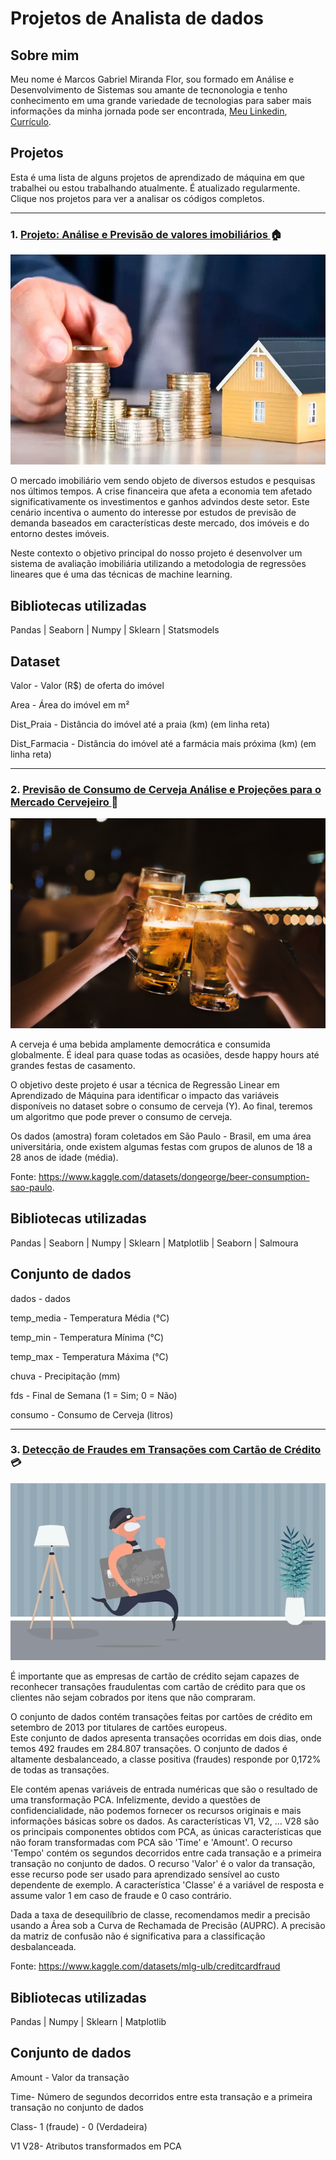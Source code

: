 # Projetos de Analista de dados

  

## Sobre mim

  

  

Meu nome é Marcos Gabriel Miranda Flor, sou formado em Análise e Desenvolvimento de Sistemas sou amante de tecnonologia e tenho conhecimento em uma grande variedade de tecnologias para saber mais informações da minha jornada pode ser encontrada, [Meu Linkedin](https://www.linkedin.com/in/marcos-gabriel-miranda-flor-1ba526170/), [Currículo](https://drive.google.com/file/d/1cW7aYsD2OMC-8pp_dKLcZjv_TmqZBqki/view?usp=sharing).

  

  

## Projetos

  

  

Esta é uma lista de alguns projetos de aprendizado de máquina em que trabalhei ou estou trabalhando atualmente. É atualizado regularmente. Clique nos projetos para ver a analisar os códigos completos.

  

---

  
  

### 1. [Projeto: Análise e Previsão de valores imobiliários ](https://github.com/Gabrieldevelopermax/analise-e-previsao-de-valores-imobiliarios) :house:

  

  

![Image header](Fotos/fundos-imobiliarios-como-comecar-a-investir.jpg)

  

  

O mercado imobiliário vem sendo objeto de diversos estudos e pesquisas nos últimos tempos. A crise financeira que afeta a economia tem afetado significativamente os investimentos e ganhos advindos deste setor. Este cenário incentiva o aumento do interesse por estudos de previsão de demanda baseados em características deste mercado, dos imóveis e do entorno destes imóveis.

  

  

Neste contexto o objetivo principal do nosso projeto é desenvolver um sistema de avaliação imobiliária utilizando a metodologia de regressões lineares que é uma das técnicas de machine learning.

  

  

## Bibliotecas utilizadas

  

Pandas | Seaborn | Numpy | Sklearn | Statsmodels

  

  

## Dataset

  

Valor - Valor (R$) de oferta do imóvel

  

Area - Área do imóvel em m²

  

Dist_Praia - Distância do imóvel até a praia (km) (em linha reta)

  

Dist_Farmacia - Distância do imóvel até a farmácia mais próxima (km) (em linha reta)

  

---

  

### 2. [ Previsão de Consumo de Cerveja Análise e Projeções para o Mercado Cervejeiro ](https://github.com/Gabrieldevelopermax/Data-Science-Portfolio/tree/main/Projeto%202%20-%20Previs%C3%A3o%20de%20Consumo%20de%20Cerveja%20Analise%20e%20Projecoes%20para%20o%20Mercado%20Cervejeiro) :beer:

  

  

![Image header](Fotos/consumo-de-cerveja.jpg)

  

  

A cerveja é uma bebida amplamente democrática e consumida globalmente. É ideal para quase todas as ocasiões, desde happy hours até grandes festas de casamento.

  

O objetivo deste projeto é usar a técnica de Regressão Linear em Aprendizado de Máquina para identificar o impacto das variáveis disponíveis no dataset sobre o consumo de cerveja (Y). Ao final, teremos um algoritmo que pode prever o consumo de cerveja.

  

Os dados (amostra) foram coletados em São Paulo - Brasil, em uma área universitária, onde existem algumas festas com grupos de alunos de 18 a 28 anos de idade (média).

  

Fonte: https://www.kaggle.com/datasets/dongeorge/beer-consumption-sao-paulo.

  

  

## Bibliotecas utilizadas

  

Pandas | Seaborn | Numpy | Sklearn | Matplotlib | Seaborn | Salmoura

  

  
  

## Conjunto de dados

  
  
  

dados - dados

  

temp_media - Temperatura Média (°C)

  

temp_min - Temperatura Mínima (°C)

  

temp_max - Temperatura Máxima (°C)

  

chuva - Precipitação (mm)

  

fds - Final de Semana (1 = Sim; 0 = Não)

  

consumo - Consumo de Cerveja (litros)

---

  

### 3. [ Detecção de Fraudes em Transações com Cartão de Crédito ](https://github.com/Gabrieldevelopermax/Data-Science-Portfolio/tree/main/Projeto%203-%20Detec%C3%A7%C3%A3o%20de%20Fraudes%20em%20Transa%C3%A7%C3%B5es%20com%20Cart%C3%A3o%20de%20Cr%C3%A9dito) :credit_card:

  

  

![Image header](Fotos/fraude-cartao-de-credito.jpg)



É importante que as empresas de cartão de crédito sejam capazes de reconhecer transações fraudulentas com cartão de crédito para que os clientes não sejam cobrados por itens que não compraram.

O conjunto de dados contém transações feitas por cartões de crédito em setembro de 2013 por titulares de cartões europeus.  
Este conjunto de dados apresenta transações ocorridas em dois dias, onde temos 492 fraudes em 284.807 transações. O conjunto de dados é altamente desbalanceado, a classe positiva (fraudes) responde por 0,172% de todas as transações.

Ele contém apenas variáveis ​​de entrada numéricas que são o resultado de uma transformação PCA. Infelizmente, devido a questões de confidencialidade, não podemos fornecer os recursos originais e mais informações básicas sobre os dados. As características V1, V2, … V28 são os principais componentes obtidos com PCA, as únicas características que não foram transformadas com PCA são 'Time' e 'Amount'. O recurso 'Tempo' contém os segundos decorridos entre cada transação e a primeira transação no conjunto de dados. O recurso 'Valor' é o valor da transação, esse recurso pode ser usado para aprendizado sensível ao custo dependente de exemplo. A característica 'Classe' é a variável de resposta e assume valor 1 em caso de fraude e 0 caso contrário.

Dada a taxa de desequilíbrio de classe, recomendamos medir a precisão usando a Área sob a Curva de Rechamada de Precisão (AUPRC). A precisão da matriz de confusão não é significativa para a classificação desbalanceada.

  

Fonte: https://www.kaggle.com/datasets/mlg-ulb/creditcardfraud

  

  

## Bibliotecas utilizadas

  

Pandas | Numpy | Sklearn | Matplotlib

  

  
  

## Conjunto de dados

  
Amount - Valor da transação

Time- Número de segundos decorridos entre esta transação e a primeira transação no conjunto de dados

Class- 1 (fraude) - 0 (Verdadeira)

V1 V28- Atributos transformados em PCA
